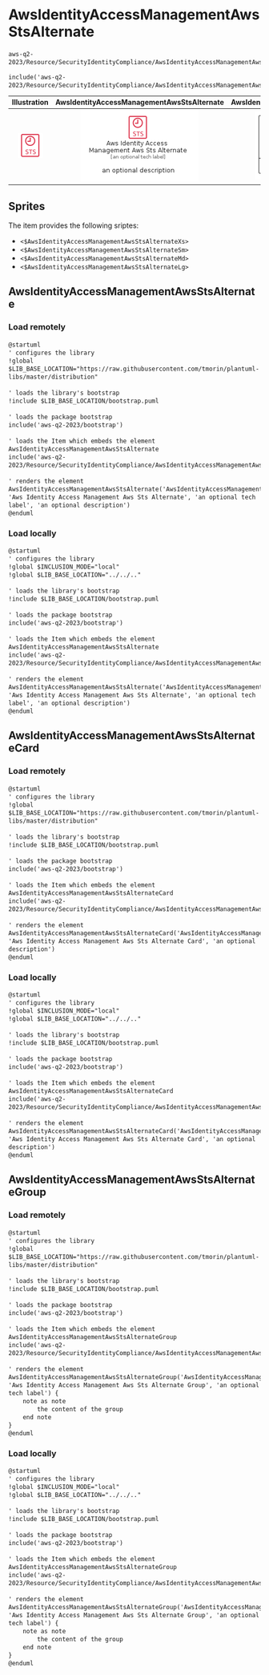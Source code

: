 # AwsIdentityAccessManagementAwsStsAlternate


```text
aws-q2-2023/Resource/SecurityIdentityCompliance/AwsIdentityAccessManagementAwsStsAlternate
```

```text
include('aws-q2-2023/Resource/SecurityIdentityCompliance/AwsIdentityAccessManagementAwsStsAlternate')
```



| Illustration | AwsIdentityAccessManagementAwsStsAlternate | AwsIdentityAccessManagementAwsStsAlternateCard | AwsIdentityAccessManagementAwsStsAlternateGroup |
| :---: | :---: | :---: | :---: |
| ![illustration for Illustration](../../../aws-q2-2023/Resource/SecurityIdentityCompliance/AwsIdentityAccessManagementAwsStsAlternate.png) | ![illustration for AwsIdentityAccessManagementAwsStsAlternate](../../../aws-q2-2023/Resource/SecurityIdentityCompliance/AwsIdentityAccessManagementAwsStsAlternate.Local.png) | ![illustration for AwsIdentityAccessManagementAwsStsAlternateCard](../../../aws-q2-2023/Resource/SecurityIdentityCompliance/AwsIdentityAccessManagementAwsStsAlternateCard.Local.png) | ![illustration for AwsIdentityAccessManagementAwsStsAlternateGroup](../../../aws-q2-2023/Resource/SecurityIdentityCompliance/AwsIdentityAccessManagementAwsStsAlternateGroup.Local.png) |



## Sprites
The item provides the following sriptes:

- `<$AwsIdentityAccessManagementAwsStsAlternateXs>`
- `<$AwsIdentityAccessManagementAwsStsAlternateSm>`
- `<$AwsIdentityAccessManagementAwsStsAlternateMd>`
- `<$AwsIdentityAccessManagementAwsStsAlternateLg>`





## AwsIdentityAccessManagementAwsStsAlternate

### Load remotely
```plantuml
@startuml
' configures the library
!global $LIB_BASE_LOCATION="https://raw.githubusercontent.com/tmorin/plantuml-libs/master/distribution"

' loads the library's bootstrap
!include $LIB_BASE_LOCATION/bootstrap.puml

' loads the package bootstrap
include('aws-q2-2023/bootstrap')

' loads the Item which embeds the element AwsIdentityAccessManagementAwsStsAlternate
include('aws-q2-2023/Resource/SecurityIdentityCompliance/AwsIdentityAccessManagementAwsStsAlternate')

' renders the element
AwsIdentityAccessManagementAwsStsAlternate('AwsIdentityAccessManagementAwsStsAlternate', 'Aws Identity Access Management Aws Sts Alternate', 'an optional tech label', 'an optional description')
@enduml
```

### Load locally
```plantuml
@startuml
' configures the library
!global $INCLUSION_MODE="local"
!global $LIB_BASE_LOCATION="../../.."

' loads the library's bootstrap
!include $LIB_BASE_LOCATION/bootstrap.puml

' loads the package bootstrap
include('aws-q2-2023/bootstrap')

' loads the Item which embeds the element AwsIdentityAccessManagementAwsStsAlternate
include('aws-q2-2023/Resource/SecurityIdentityCompliance/AwsIdentityAccessManagementAwsStsAlternate')

' renders the element
AwsIdentityAccessManagementAwsStsAlternate('AwsIdentityAccessManagementAwsStsAlternate', 'Aws Identity Access Management Aws Sts Alternate', 'an optional tech label', 'an optional description')
@enduml
```

## AwsIdentityAccessManagementAwsStsAlternateCard

### Load remotely
```plantuml
@startuml
' configures the library
!global $LIB_BASE_LOCATION="https://raw.githubusercontent.com/tmorin/plantuml-libs/master/distribution"

' loads the library's bootstrap
!include $LIB_BASE_LOCATION/bootstrap.puml

' loads the package bootstrap
include('aws-q2-2023/bootstrap')

' loads the Item which embeds the element AwsIdentityAccessManagementAwsStsAlternateCard
include('aws-q2-2023/Resource/SecurityIdentityCompliance/AwsIdentityAccessManagementAwsStsAlternate')

' renders the element
AwsIdentityAccessManagementAwsStsAlternateCard('AwsIdentityAccessManagementAwsStsAlternateCard', 'Aws Identity Access Management Aws Sts Alternate Card', 'an optional description')
@enduml
```

### Load locally
```plantuml
@startuml
' configures the library
!global $INCLUSION_MODE="local"
!global $LIB_BASE_LOCATION="../../.."

' loads the library's bootstrap
!include $LIB_BASE_LOCATION/bootstrap.puml

' loads the package bootstrap
include('aws-q2-2023/bootstrap')

' loads the Item which embeds the element AwsIdentityAccessManagementAwsStsAlternateCard
include('aws-q2-2023/Resource/SecurityIdentityCompliance/AwsIdentityAccessManagementAwsStsAlternate')

' renders the element
AwsIdentityAccessManagementAwsStsAlternateCard('AwsIdentityAccessManagementAwsStsAlternateCard', 'Aws Identity Access Management Aws Sts Alternate Card', 'an optional description')
@enduml
```

## AwsIdentityAccessManagementAwsStsAlternateGroup

### Load remotely
```plantuml
@startuml
' configures the library
!global $LIB_BASE_LOCATION="https://raw.githubusercontent.com/tmorin/plantuml-libs/master/distribution"

' loads the library's bootstrap
!include $LIB_BASE_LOCATION/bootstrap.puml

' loads the package bootstrap
include('aws-q2-2023/bootstrap')

' loads the Item which embeds the element AwsIdentityAccessManagementAwsStsAlternateGroup
include('aws-q2-2023/Resource/SecurityIdentityCompliance/AwsIdentityAccessManagementAwsStsAlternate')

' renders the element
AwsIdentityAccessManagementAwsStsAlternateGroup('AwsIdentityAccessManagementAwsStsAlternateGroup', 'Aws Identity Access Management Aws Sts Alternate Group', 'an optional tech label') {
    note as note
        the content of the group
    end note
}
@enduml
```

### Load locally
```plantuml
@startuml
' configures the library
!global $INCLUSION_MODE="local"
!global $LIB_BASE_LOCATION="../../.."

' loads the library's bootstrap
!include $LIB_BASE_LOCATION/bootstrap.puml

' loads the package bootstrap
include('aws-q2-2023/bootstrap')

' loads the Item which embeds the element AwsIdentityAccessManagementAwsStsAlternateGroup
include('aws-q2-2023/Resource/SecurityIdentityCompliance/AwsIdentityAccessManagementAwsStsAlternate')

' renders the element
AwsIdentityAccessManagementAwsStsAlternateGroup('AwsIdentityAccessManagementAwsStsAlternateGroup', 'Aws Identity Access Management Aws Sts Alternate Group', 'an optional tech label') {
    note as note
        the content of the group
    end note
}
@enduml
```


